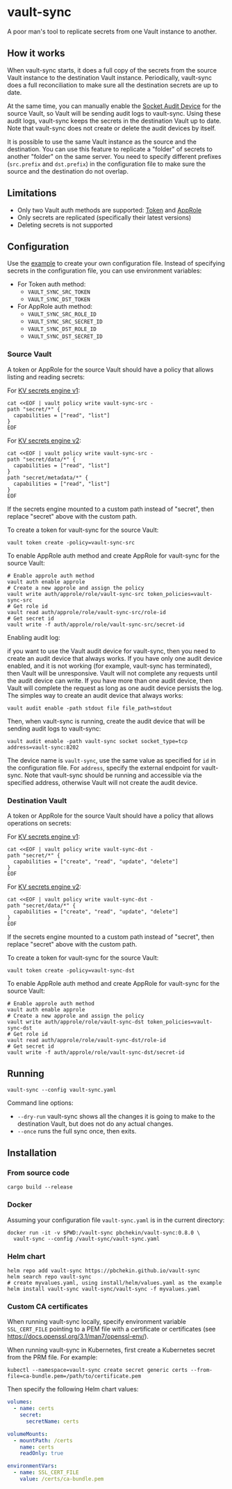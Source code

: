 # vault-sync

A poor man's tool to replicate secrets from one Vault instance to another.

## How it works

When vault-sync starts, it does a full copy of the secrets from the source Vault instance to the destination Vault instance.
Periodically, vault-sync does a full reconciliation to make sure all the destination secrets are up to date.

At the same time, you can manually enable the [Socket Audit Device](https://www.vaultproject.io/docs/audit/socket) for the source Vault,
so Vault will be sending audit logs to vault-sync.
Using these audit logs, vault-sync keeps the secrets in the destination Vault up to date.
Note that vault-sync does not create or delete the audit devices by itself.

It is possible to use the same Vault instance as the source and the destination.
You can use this feature to replicate a "folder" of secrets to another "folder" on the same server.
You need to specify different prefixes (`src.prefix` and `dst.prefix`) in the configuration file to make sure the source and the destination do not overlap.

## Limitations

* Only two Vault auth methods are supported: [Token](https://www.vaultproject.io/docs/auth/token) and [AppRole](https://www.vaultproject.io/docs/auth/approle)
* Only secrets are replicated (specifically their latest versions)
* Deleting secrets is not supported

## Configuration

Use the [example](vault-sync.example.yaml) to create your own configuration file.
Instead of specifying secrets in the configuration file, you can use environment variables:

* For Token auth method:
  * `VAULT_SYNC_SRC_TOKEN`
  * `VAULT_SYNC_DST_TOKEN`
* For AppRole auth method:
  * `VAULT_SYNC_SRC_ROLE_ID`
  * `VAULT_SYNC_SRC_SECRET_ID`
  * `VAULT_SYNC_DST_ROLE_ID`
  * `VAULT_SYNC_DST_SECRET_ID`

### Source Vault

A token or AppRole for the source Vault should have a policy that allows listing and reading secrets:

For [KV secrets engine v1](https://developer.hashicorp.com/vault/docs/secrets/kv/kv-v1):

```shell
cat <<EOF | vault policy write vault-sync-src -
path "secret/*" {
  capabilities = ["read", "list"]
}
EOF
```

For [KV secrets engine v2](https://developer.hashicorp.com/vault/docs/secrets/kv/kv-v2):

```shell
cat <<EOF | vault policy write vault-sync-src -
path "secret/data/*" {
  capabilities = ["read", "list"]
}
path "secret/metadata/*" {
  capabilities = ["read", "list"]
}
EOF
```

If the secrets engine mounted to a custom path instead of "secret", then replace "secret" above with the custom path.

To create a token for vault-sync for the source Vault:

```shell
vault token create -policy=vault-sync-src
```

To enable AppRole auth method and create AppRole for vault-sync for the source Vault:

```shell
# Enable approle auth method
vault auth enable approle
# Create a new approle and assign the policy
vault write auth/approle/role/vault-sync-src token_policies=vault-sync-src
# Get role id
vault read auth/approle/role/vault-sync-src/role-id
# Get secret id
vault write -f auth/approle/role/vault-sync-src/secret-id
```

Enabling audit log:

if you want to use the Vault audit device for vault-sync, then you need to create an audit device that always works.
If you have only one audit device enabled, and it is not working (for example, vault-sync has terminated), then Vault will be unresponsive.
Vault will not complete any requests until the audit device can write.
If you have more than one audit device, then Vault will complete the request as long as one audit device persists the log.
The simples way to create an audit device that always works:

```shell
vault audit enable -path stdout file file_path=stdout
```

Then, when vault-sync is running, create the audit device that will be sending audit logs to vault-sync:

```shell
vault audit enable -path vault-sync socket socket_type=tcp address=vault-sync:8202
```

The device name is `vault-sync`, use the same value as specified for `id` in the configuration file.
For `address`, specify the external endpoint for vault-sync.
Note that vault-sync should be running and accessible via the specified address, otherwise Vault will not create the audit device.

### Destination Vault

A token or AppRole for the source Vault should have a policy that allows operations on secrets:

For [KV secrets engine v1](https://developer.hashicorp.com/vault/docs/secrets/kv/kv-v1):

```shell
cat <<EOF | vault policy write vault-sync-dst -
path "secret/*" {
  capabilities = ["create", "read", "update", "delete"]
}
EOF
```

For [KV secrets engine v2](https://developer.hashicorp.com/vault/docs/secrets/kv/kv-v2):

```shell
cat <<EOF | vault policy write vault-sync-dst -
path "secret/data/*" {
  capabilities = ["create", "read", "update", "delete"]
}
EOF
```

If the secrets engine mounted to a custom path instead of "secret", then replace "secret" above with the custom path.

To create a token for vault-sync for the source Vault:

```shell
vault token create -policy=vault-sync-dst
```

To enable AppRole auth method and create AppRole for vault-sync for the source Vault:

```shell
# Enable approle auth method
vault auth enable approle
# Create a new approle and assign the policy
vault write auth/approle/role/vault-sync-dst token_policies=vault-sync-dst
# Get role id
vault read auth/approle/role/vault-sync-dst/role-id
# Get secret id
vault write -f auth/approle/role/vault-sync-dst/secret-id
```

## Running

```shell
vault-sync --config vault-sync.yaml
```

Command line options:

* `--dry-run` vault-sync shows all the changes it is going to make to the destination Vault, but does not do any actual changes.
* `--once` runs the full sync once, then exits.

## Installation

### From source code

```shell
cargo build --release
```

### Docker

Assuming your configuration file `vault-sync.yaml` is in the current directory: 

```shell
docker run -it -v $PWD:/vault-sync pbchekin/vault-sync:0.8.0 \
  vault-sync --config /vault-sync/vault-sync.yaml
```

### Helm chart

```shell
helm repo add vault-sync https://pbchekin.github.io/vault-sync
helm search repo vault-sync
# create myvalues.yaml, using install/helm/values.yaml as the example
helm install vault-sync vault-sync/vault-sync -f myvalues.yaml
```

### Custom CA certificates

When running vault-sync locally, specify environment variable `SSL_CERT_FILE` pointing to a PEM file with a certificate or certificates (see https://docs.openssl.org/3.1/man7/openssl-env/).

When running vault-sync in Kubernetes, first create a Kubernetes secret from the PRM file.
For example:

```shell
kubectl --namespace=vault-sync create secret generic certs --from-file=ca-bundle.pem=/path/to/certificate.pem
```

Then specify the following Helm chart values:

```yaml
volumes:
  - name: certs
    secret:
      secretName: certs

volumeMounts:
  - mountPath: /certs
    name: certs
    readOnly: true

environmentVars:
  - name: SSL_CERT_FILE
    value: /certs/ca-bundle.pem
```
